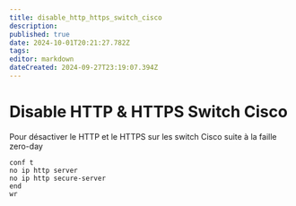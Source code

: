 ```yaml
---
title: disable_http_https_switch_cisco
description: 
published: true
date: 2024-10-01T20:21:27.782Z
tags: 
editor: markdown
dateCreated: 2024-09-27T23:19:07.394Z
---
```


# Disable HTTP & HTTPS Switch Cisco
Pour désactiver le HTTP et le HTTPS sur les switch Cisco suite à la faille zero-day
  ```
conf t
no ip http server
no ip http secure-server
end
wr
  ```